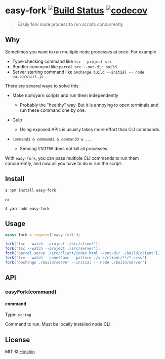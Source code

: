 # easy-fork [![Build Status](https://travis-ci.com/Hoishin/easy-fork.svg?branch=master)](https://travis-ci.com/Hoishin/easy-fork) [![codecov](https://codecov.io/gh/Hoishin/easy-fork/badge.svg?branch=master)](https://codecov.io/gh/Hoishin/easy-fork?branch=master)

> Easily fork node process to run scripts concurrently

## Why

Sometimes you want to run multiple node processes at once. For example

- Type-checking command like `tsc --project src`
- Bundler command like `parcel src --out-dir build`
- Server starting command like `onchange build --initial -- node build/start.js`

There are several ways to solve this:

- Make npm/yarn scripts and run them independently
	- Probably the "healthy" way. But it is annoying to open terminals and run these command one by one.

- Gulp
	- Using exposed APIs is usually takes more effort than CLI commands.

- `command1 & command2 & command3 & ...`
	- Sending `SIGTERM` does not kill all processes.

With `easy-fork`, you can pass multiple CLI commands to run them concurrently, and now all you have to do is run the script.

## Install

```
$ npm install easy-fork
```
or
```
$ yarn add easy-fork
```


## Usage

```js
const fork = require('easy-fork');

fork('tsc --watch --project ./src/client');
fork('tsc --watch --project ./src/server');
fork('parcel serve ./src/client/index.html --out-dir ./build/client');
fork('tcm --watch --camelCase --pattern ./src/client/**/*.scss')
fork('onchange ./build/server --initial -- node ./build/server')
```


## API

### easyFork(command)

#### command

Type: `string`

Command to run. Must be locally installed node CLI.

## License

MIT © [Hoishin](https://github.com/hoishin)
